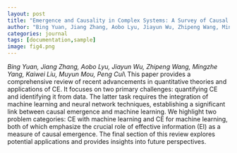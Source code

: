 ```yaml
---
layout: post
title: "Emergence and Causality in Complex Systems: A Survey of Causal Emergence and Related Quantitative Studies. Entropy 2024, 26(2), 108"
author: "Bing Yuan, Jiang Zhang, Aobo Lyu, Jiayun Wu, Zhipeng Wang, Mingzhe Yang, Kaiwei Liu, Muyun Mou, Peng Cui"
categories: journal
tags: [documentation,sample]
image: fig4.png
---
```

*Bing Yuan, Jiang Zhang, Aobo Lyu, Jiayun Wu, Zhipeng Wang, Mingzhe Yang, Kaiwei Liu, Muyun Mou, Peng Cui*\\
This paper provides a comprehensive review of recent advancements in quantitative theories and applications of CE. It focuses on two primary challenges: quantifying CE and identifying it from data. The latter task requires the integration of machine learning and neural network techniques, establishing a significant link between causal emergence and machine learning. We highlight two problem categories: CE with machine learning and CE for machine learning, both of which emphasize the crucial role of effective information (EI) as a measure of causal emergence. The final section of this review explores potential applications and provides insights into future perspectives.
